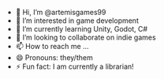 - 👋 Hi, I’m @artemisgames99
- 👀 I’m interested in game development
- 🌱 I’m currently learning Unity, Godot, C#
- 💞️ I’m looking to collaborate on indie games
- 📫 How to reach me ...
- 😄 Pronouns: they/them
- ⚡ Fun fact: I am currently a librarian!

<!---
artemisgames99/artemisgames99 is a ✨ special ✨ repository because its `README.md` (this file) appears on your GitHub profile.
You can click the Preview link to take a look at your changes.
--->
